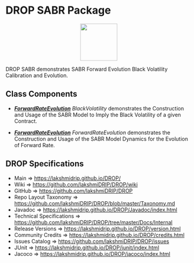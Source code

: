 # DROP SABR Package

<p align="center"><img src="https://github.com/lakshmiDRIP/DROP/blob/master/DRIP_Logo.gif?raw=true" width="100"></p>

DROP SABR demonstrates SABR Forward Evolution Black Volatility Calibration and Evolution.


## Class Components

 * [***ForwardRateEvolution***](https://github.com/lakshmiDRIP/DROP/tree/master/src/main/java/org/drip/sample/sabr/ForwardRateEvolution.java)
 <i>BlackVolatility</i> demonstrates the Construction and Usage of the SABR Model to Imply the Black Volatility of a given Contract.

 * [***ForwardRateEvolution***](https://github.com/lakshmiDRIP/DROP/tree/master/src/main/java/org/drip/sample/sabr/ForwardRateEvolution.java)
 <i>ForwardRateEvolution</i> demonstrates the Construction and Usage of the SABR Model Dynamics for the Evolution of Forward Rate.


## DROP Specifications

 * Main                     => https://lakshmidrip.github.io/DROP/
 * Wiki                     => https://github.com/lakshmiDRIP/DROP/wiki
 * GitHub                   => https://github.com/lakshmiDRIP/DROP
 * Repo Layout Taxonomy     => https://github.com/lakshmiDRIP/DROP/blob/master/Taxonomy.md
 * Javadoc                  => https://lakshmidrip.github.io/DROP/Javadoc/index.html
 * Technical Specifications => https://github.com/lakshmiDRIP/DROP/tree/master/Docs/Internal
 * Release Versions         => https://lakshmidrip.github.io/DROP/version.html
 * Community Credits        => https://lakshmidrip.github.io/DROP/credits.html
 * Issues Catalog           => https://github.com/lakshmiDRIP/DROP/issues
 * JUnit                    => https://lakshmidrip.github.io/DROP/junit/index.html
 * Jacoco                   => https://lakshmidrip.github.io/DROP/jacoco/index.html
